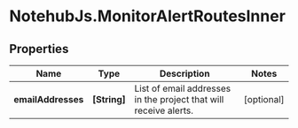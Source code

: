 # NotehubJs.MonitorAlertRoutesInner

## Properties

| Name               | Type         | Description                                                      | Notes      |
| ------------------ | ------------ | ---------------------------------------------------------------- | ---------- |
| **emailAddresses** | **[String]** | List of email addresses in the project that will receive alerts. | [optional] |

